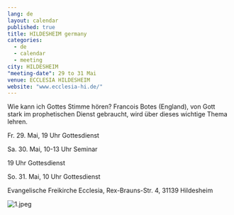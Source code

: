 ```yaml
---
lang: de
layout: calendar
published: true
title: HILDESHEIM germany
categories: 
  - de
  - calendar
  - meeting
city: HILDESHEIM
"meeting-date": 29 to 31 Mai
venue: ECCLESIA HILDESHEIM
website: "www.ecclesia-hi.de/"
---
```





Wie kann ich
 Gottes Stimme hören?
 Francois Botes (England),
 von Gott stark im prophetischen Dienst gebraucht,
 wird über dieses wichtige Thema lehren.
 
 Fr. 29. Mai, 19 Uhr Gottesdienst
 
 Sa. 30. Mai, 10-13 Uhr Seminar
 
 19 Uhr Gottesdienst
 
 So. 31. Mai, 10 Uhr Gottesdienst

Evangelische Freikirche Ecclesia,
Rex-Brauns-Str. 4, 31139 Hildesheim

![1.jpeg]({{site.baseurl}}/assets/images/1.jpeg)

